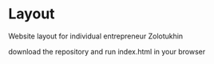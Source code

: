 # Layout

Website layout for individual entrepreneur Zolotukhin

download the repository and run index.html in your browser
